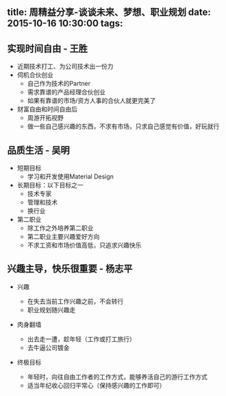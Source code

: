 title: 周精益分享-谈谈未来、梦想、职业规划
date: 2015-10-16  10:30:00
tags:
---

## 实现时间自由 - 王胜

- 近期技术打工、为公司技术出一份力
- 伺机合伙创业
  - 自己作为技术的Partner
  - 需求靠谱的产品经理合伙创业
  - 如果有靠谱的市场/资方人事的合伙人就更完美了
- 财富自由和时间自由后
  - 周游开拓视野
  - 做一些自己感兴趣的东西，不求有市场，只求自己感觉有价值，好玩就行

## 品质生活 - 吴明

- 短期目标
	- 学习和开发使用Material Design
- 长期目标：以下目标之一
	- 技术专家
	- 管理和技术
	- 换行业
- 第二职业
	- 除工作之外培养第二职业
	- 第二职业主要兴趣爱好方向
	- 不求工资和市场价值高低，只追求兴趣快乐
  
## 兴趣主导，快乐很重要 - 杨志平

- 兴趣
  - 在失去当前工作兴趣之前，不会转行
  - 职业规划随兴趣走
  
- 肉身翻墙
  - 出去走一遭，趁年轻（工作或打工旅行）
  - 去牛逼公司镀金
  
- 终极目标
  - 年轻时，向往自由工作者的工作方式，能够养活自己的游行工作方式
  - 适当年纪收心回归平常心（保持感兴趣的工作即可）
